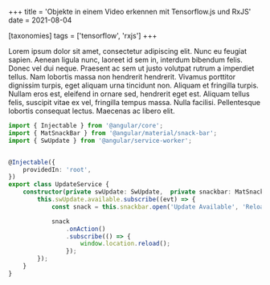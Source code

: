 +++
title = 'Objekte in einem Video erkennen mit Tensorflow.js und RxJS'
date = 2021-08-04

[taxonomies]
tags = ['tensorflow', 'rxjs']
+++

Lorem ipsum dolor sit amet, consectetur adipiscing elit. Nunc eu feugiat sapien. Aenean ligula nunc, laoreet id sem in, interdum bibendum felis. Donec vel dui neque. Praesent ac sem ut justo volutpat rutrum a imperdiet tellus. Nam lobortis massa non hendrerit hendrerit. Vivamus porttitor dignissim turpis, eget aliquam urna tincidunt non. Aliquam et fringilla turpis. Nullam eros est, eleifend in ornare sed, hendrerit eget est. Aliquam tellus felis, suscipit vitae ex vel, fringilla tempus massa. Nulla facilisi. Pellentesque lobortis consequat lectus. Maecenas ac libero elit.

<!-- more -->

```typescript
import { Injectable } from '@angular/core';
import { MatSnackBar } from '@angular/material/snack-bar';
import { SwUpdate } from '@angular/service-worker';


@Injectable({
    providedIn: 'root',
})
export class UpdateService {
    constructor(private swUpdate: SwUpdate,  private snackbar: MatSnackBar) {
        this.swUpdate.available.subscribe((evt) => {
            const snack = this.snackbar.open('Update Available', 'Reload');

            snack
                .onAction()
                .subscribe(() => {
                    window.location.reload();
                });
        });
    }
}
```